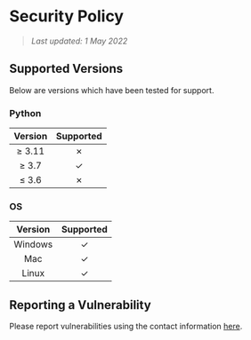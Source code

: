 # Security Policy

> _Last updated: 1 May 2022_

## Supported Versions

Below are versions which have been tested for support.

### Python

| Version | Supported |
|:-------:|:---------:|
| ≥ 3.11  |  &cross;  |
|  ≥ 3.7  |  &check;  |
|  ≤ 3.6  |  &cross;  |

### OS

| Version | Supported |
|:-------:|:---------:|
| Windows |  &check;  |
|   Mac   |  &check;  |
|  Linux  |  &check;  |

## Reporting a Vulnerability

Please report vulnerabilities using the contact information [here](https://r3w0p.github.io/contact/).
